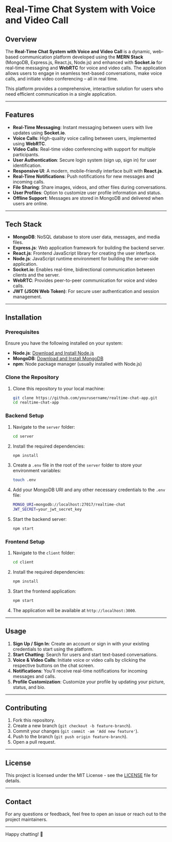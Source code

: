 # Real-Time Chat System with Voice and Video Call

## Overview

The **Real-Time Chat System with Voice and Video Call** is a dynamic, web-based communication platform developed using the **MERN Stack** (MongoDB, Express.js, React.js, Node.js) and enhanced with **Socket.io** for real-time messaging and **WebRTC** for voice and video calls. The application allows users to engage in seamless text-based conversations, make voice calls, and initiate video conferencing – all in real time.

This platform provides a comprehensive, interactive solution for users who need efficient communication in a single application.

---

## Features

- **Real-Time Messaging**: Instant messaging between users with live updates using **Socket.io**.
- **Voice Calls**: High-quality voice calling between users, implemented using **WebRTC**.
- **Video Calls**: Real-time video conferencing with support for multiple participants.
- **User Authentication**: Secure login system (sign up, sign in) for user identification.
- **Responsive UI**: A modern, mobile-friendly interface built with **React.js**.
- **Real-Time Notifications**: Push notifications for new messages and incoming calls.
- **File Sharing**: Share images, videos, and other files during conversations.
- **User Profiles**: Option to customize user profile information and status.
- **Offline Support**: Messages are stored in MongoDB and delivered when users are online.

---

## Tech Stack

- **MongoDB**: NoSQL database to store user data, messages, and media files.
- **Express.js**: Web application framework for building the backend server.
- **React.js**: Frontend JavaScript library for creating the user interface.
- **Node.js**: JavaScript runtime environment for building the server-side application.
- **Socket.io**: Enables real-time, bidirectional communication between clients and the server.
- **WebRTC**: Provides peer-to-peer communication for voice and video calls.
- **JWT (JSON Web Token)**: For secure user authentication and session management.

---

## Installation

### Prerequisites

Ensure you have the following installed on your system:

- **Node.js**: [Download and Install Node.js](https://nodejs.org/)
- **MongoDB**: [Download and Install MongoDB](https://www.mongodb.com/try/download/community)
- **npm**: Node package manager (usually installed with Node.js)

### Clone the Repository

1. Clone this repository to your local machine:

   ```bash
   git clone https://github.com/yourusername/realtime-chat-app.git
   cd realtime-chat-app
   ```

### Backend Setup

1. Navigate to the `server` folder:

   ```bash
   cd server
   ```

2. Install the required dependencies:

   ```bash
   npm install
   ```

3. Create a `.env` file in the root of the `server` folder to store your environment variables:

   ```bash
   touch .env
   ```

4. Add your MongoDB URI and any other necessary credentials to the `.env` file:

   ```bash
   MONGO_URI=mongodb://localhost:27017/realtime-chat
   JWT_SECRET=your_jwt_secret_key
   ```

5. Start the backend server:

   ```bash
   npm start
   ```

### Frontend Setup

1. Navigate to the `client` folder:

   ```bash
   cd client
   ```

2. Install the required dependencies:

   ```bash
   npm install
   ```

3. Start the frontend application:

   ```bash
   npm start
   ```

4. The application will be available at `http://localhost:3000`.

---

## Usage

1. **Sign Up / Sign In**: Create an account or sign in with your existing credentials to start using the platform.
2. **Start Chatting**: Search for users and start text-based conversations.
3. **Voice & Video Calls**: Initiate voice or video calls by clicking the respective buttons on the chat screen.
4. **Notifications**: You’ll receive real-time notifications for incoming messages and calls.
5. **Profile Customization**: Customize your profile by updating your picture, status, and bio.

---

## Contributing

1. Fork this repository.
2. Create a new branch (`git checkout -b feature-branch`).
3. Commit your changes (`git commit -am 'Add new feature'`).
4. Push to the branch (`git push origin feature-branch`).
5. Open a pull request.

---

## License

This project is licensed under the MIT License - see the [LICENSE](LICENSE) file for details.

---

## Contact

For any questions or feedback, feel free to open an issue or reach out to the project maintainers.

--- 

Happy chatting! 👋
